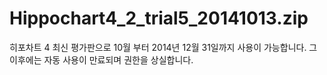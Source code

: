 Hippochart4_2_trial5_20141013.zip
=================
히포차트 4 최신 평가판으로 10월 부터 2014년 12월 31일까지 사용이 가능합니다.
그 이후에는 자동 사용이 만료되며 권한을 상실합니다.
